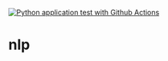 [![Python application test with Github Actions](https://github.com/ayalnic/nlp/actions/workflows/main.yml/badge.svg)](https://github.com/ayalnic/nlp/actions/workflows/main.yml)

# nlp
